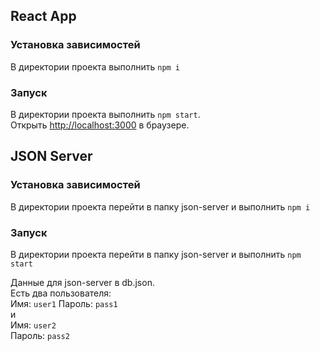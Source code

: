 ## React App  

### Установка зависимостей  
В директории проекта выполнить `npm i`  

### Запуск  
В директории проекта выполнить `npm start`.  
Открыть [http://localhost:3000](http://localhost:3000) в браузере.  
  
  
## JSON Server  
  
### Установка зависимостей  
В директории проекта перейти в папку json-server и выполнить `npm i`  

### Запуск  
В директории проекта перейти в папку json-server и выполнить `npm start`  
  
Данные для json-server в db.json.  
Есть два пользователя:  
Имя: `user1`
Пароль: `pass1`  
и  
Имя: `user2`  
Пароль: `pass2`
